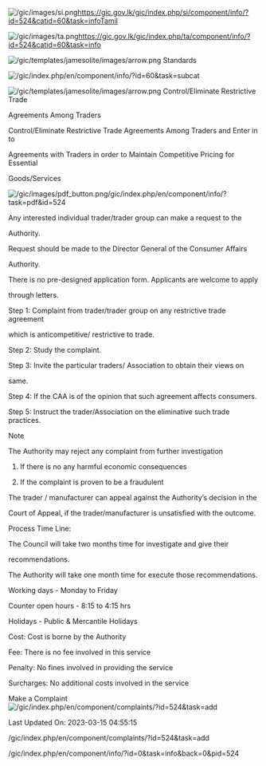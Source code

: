 <!-- Source: https://gic.gov.lk/gic/index.php/en/component/info/?id=524&catid=60&task=info -->

![/gic/images/si.png](/gic/images/si.png)https://gic.gov.lk/gic/index.php/si/component/info/?id=524&catid=60&task=infoTamil

![/gic/images/ta.png](/gic/images/ta.png)https://gic.gov.lk/gic/index.php/ta/component/info/?id=524&catid=60&task=info

![/gic/templates/jamesolite/images/arrow.png](/gic/templates/jamesolite/images/arrow.png) Standards

![/gic/index.php/en/component/info/?id=60&task=subcat](/gic/index.php/en/component/info/?id=60&task=subcat)

![/gic/templates/jamesolite/images/arrow.png](/gic/templates/jamesolite/images/arrow.png) Control/Eliminate Restrictive Trade

Agreements Among Traders

Control/Eliminate Restrictive Trade Agreements Among Traders and Enter in to

Agreements with Traders in order to Maintain Competitive Pricing for Essential

Goods/Services

![/gic/images/pdf_button.png](/gic/images/pdf_button.png)/gic/index.php/en/component/info/?task=pdf&id=524

Any interested individual trader/trader group can make a request to the

Authority.

Request should be made to the Director General of the Consumer Affairs

Authority.

There is no pre-designed application form. Applicants are welcome to apply

through letters.

Step 1: Complaint from trader/trader group on any restrictive trade agreement

which is anticompetitive/ restrictive to trade.

Step 2: Study the complaint.

Step 3: Invite the particular traders/ Association to obtain their views on

same.

Step 4: If the CAA is of the opinion that such agreement affects consumers.

Step 5: Instruct the trader/Association on the eliminative such trade practices.

Note

The Authority may reject any complaint from further investigation

 1. If there is no any harmful economic consequences

 2. If the complaint is proven to be a fraudulent

The trader / manufacturer can appeal against the Authority’s decision in the

Court of Appeal, if the trader/manufacturer is unsatisfied with the outcome.

Process Time Line:

The Council will take two months time for investigate and give their

recommendations.

The Authority will take one month time for execute those recommendations.

Working days - Monday to Friday

Counter open hours - 8:15 to 4:15 hrs

Holidays - Public & Mercantile Holidays

Cost: Cost is borne by the Authority

Fee: There is no fee involved in this service

Penalty: No fines involved in providing the service

Surcharges: No additional costs involved in the service

Make a Complaint ![/gic/index.php/en/component/complaints/?id=524&task=add](/gic/index.php/en/component/complaints/?id=524&task=add)

Last Updated On: 2023-03-15 04:55:15

/gic/index.php/en/component/complaints/?id=524&task=add

/gic/index.php/en/component/info/?id=0&task=info&back=0&pid=524